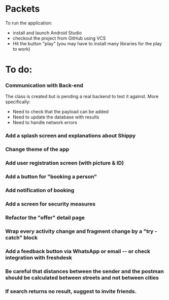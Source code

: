 # Packets
To run the application:
- install and launch Android Studio 
- checkout the project from GitHub using VCS 
- Hit the button "play" (you may have to install many libraries for the play to work)

# To do:
###  Communication with Back-end
The class is created but is pending a real backend to test it against. More specifically:
- Need to check that the payload can be added 
- Need to update the database with results
- Need to handle network errors

### Add a splash screen and explanations about Shippy

### Change theme of the app

### Add user registration screen (with picture & ID)
### Add a button for "booking a person"
### Add notification of booking
### Add a screen for security measures
### Refactor the "offer" detail page
### Wrap every activity change and fragment change by a "try - catch" block
### Add a feedback button via WhatsApp or email -- or check integration with freshdesk
### Be careful that distances between the sender and the postman should be calculated between streets and not between cities
### If search returns no result, suggest to invite friends.
